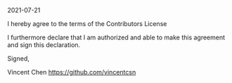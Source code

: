2021-07-21

I hereby agree to the terms of the Contributors License

I furthermore declare that I am authorized and able to make this
agreement and sign this declaration.

Signed,

Vincent Chen
https://github.com/vincentcsn
